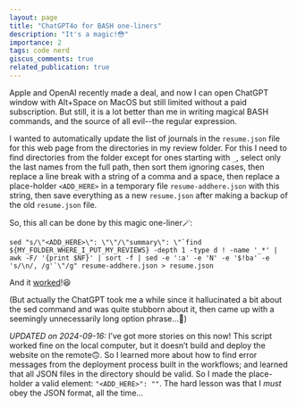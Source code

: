 ```yaml
---
layout: page
title: "ChatGPT4o for BASH one-liners"
description: "It's a magic!😳"
importance: 2
tags: code nerd
giscus_comments: true
related_publication: true
---
```


<!--
<script src="https://gist.github.com/seunggookim/44a46d8aceb170a804e1eacc52432567.js"></script>

| <img src=/assets/img/blog/orders-fig1.png alt=img width=400px data-zoomable> |
| Fig1. XXX |

{% cite XXX %}
-->

Apple and OpenAI recently made a deal, and now I can open ChatGPT window with Alt+Space on MacOS but still limited without a paid subscription.
But still, it is a lot better than me in writing magical BASH commands, and the source of all evil--the regular expression.

I wanted to automatically update the list of journals in the `resume.json` file for this web page from the directories in my review folder. For this I need to find directories from the folder except for ones starting with `_`, select only the last names from the full path, then sort them ignoring cases, then replace a line break with a string of a comma and a space, then replace a place-holder `<ADD_HERE>` in a temporary file `resume-addhere.json` with this string, then save everything as a new `resume.json` after making a backup of the old `resume.json` file.

So, this all can be done by this magic one-liner🪄:

```{bash}
sed "s/\"<ADD_HERE>\": \"\"/\"summary\": \"`find ${MY_FOLDER_WHERE_I_PUT_MY_REVIEWS} -depth 1 -type d ! -name '_*' | awk -F/ '{print $NF}' | sort -f | sed -e ':a' -e 'N' -e '$!ba' -e 's/\n/, /g'`\"/g" resume-addhere.json > resume.json
```

And it [worked](/cv/)!:satisfied:

(But actually the ChatGPT took me a while since it hallucinated a bit about the sed command and was quite stubborn about it, then came up with a seemingly unnecessarily long option phrase...:see_no_evil:)

_UPDATED on 2024-09-16:_ I’ve got more stories on this now! This script worked fine on the local computer, but it doesn’t build and deploy the website on the remote🙃. So I learned more about how to find error messages from the deployment process built in the workflows; and learned that all JSON files in the directory should be valid. So I made the place-holder a valid element: `"<ADD_HERE>": ""`. The hard lesson was that I _must_ obey the JSON format, all the time...

